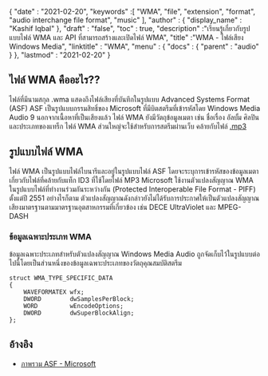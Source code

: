 {
  "date" : "2021-02-20",
  "keywords" :[ "WMA", "file", "extension", "format", "audio interchange file format", "music" ],
  "author" : {
    "display_name" : "Kashif Iqbal"
},
  "draft" : "false",
  "toc" : true,
  "description" :"เรียนรู้เกี่ยวกับรูปแบบไฟล์ WMA และ API ที่สามารถสร้างและเปิดไฟล์ WMA",
  "title" :"WMA - ไฟล์เสียง Windows Media",
  "linktitle" : "WMA",
  "menu" : {
    "docs" : {
      "parent" : "audio"
}
},
  "lastmod" : "2021-02-20"
}

## ไฟล์ WMA คืออะไร??

ไฟล์ที่มีนามสกุล .wma แสดงถึงไฟล์เสียงที่บันทึกในรูปแบบ Advanced Systems Format (ASF) ASF เป็นรูปแบบกรรมสิทธิ์ของ Microsoft ที่มีบิตสตรีมที่เข้ารหัสโดย Windows Media Audio 9 นอกจากเนื้อหาที่เป็นเสียงแล้ว ไฟล์ WMA ยังมีวัตถุข้อมูลเมตา เช่น ชื่อเรื่อง อัลบั้ม ศิลปิน และประเภทของแทร็ก ไฟล์ WMA ส่วนใหญ่จะใช้สำหรับการสตรีมผ่านเว็บ คล้ายกับไฟล์ [.mp3](/th/audio/mp3/)

## รูปแบบไฟล์ WMA

ไฟล์ WMA เป็นรูปแบบไฟล์ไบนารีและอยู่ในรูปแบบไฟล์ ASF โดยจะระบุการเข้ารหัสของข้อมูลเมตาเกี่ยวกับไฟล์ที่คล้ายกับแท็ก ID3 ที่ใช้โดยไฟล์ MP3 Microsoft ใช้งานตัวแปลงสัญญาณ WMA ในรูปแบบไฟล์ที่ทำงานร่วมกันระหว่างกัน (Protected Interoperable File Format - PIFF) ตั้งแต่ปี 2551 อย่างไรก็ตาม ตัวแปลงสัญญาณดังกล่าวยังไม่ได้รับการประกาศให้เป็นตัวแปลงสัญญาณเสียงมาตรฐานตามมาตรฐานอุตสาหกรรมที่เกี่ยวข้อง เช่น DECE UltraViolet และ MPEG-DASH

### ข้อมูลเฉพาะประเภท WMA

ข้อมูลเฉพาะประเภทสำหรับตัวแปลงสัญญาณ Windows Media Audio ถูกจัดเก็บไว้ในรูปแบบต่อไปนี้โดยเป็นส่วนหนึ่งของข้อมูลเฉพาะประเภทของวัตถุคุณสมบัติสตรีม

```
struct WMA_TYPE_SPECIFIC_DATA
{
    WAVEFORMATEX wfx;
    DWORD        dwSamplesPerBlock;
    WORD         wEncodeOptions;
    DWORD        dwSuperBlockAlign;
};
```
## อ้างอิง

* [ภาพรวม ASF - Microsoft](https://learn.microsoft.com/en-us/windows/win32/wmformat/overview-of-the-asf-format)

